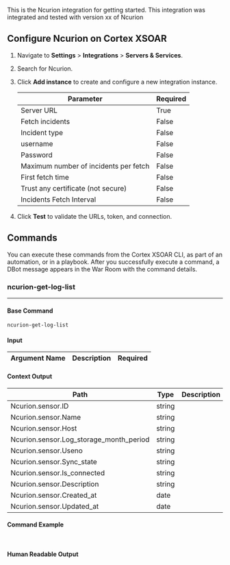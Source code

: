 This is the Ncurion integration for getting started.
This integration was integrated and tested with version xx of Ncurion

## Configure Ncurion on Cortex XSOAR

1. Navigate to **Settings** > **Integrations** > **Servers & Services**.
2. Search for Ncurion.
3. Click **Add instance** to create and configure a new integration instance.

    | **Parameter** | **Required** |
    | --- | --- |
    | Server URL  | True |
    | Fetch incidents | False |
    | Incident type | False |
    | username | False |
    | Password | False |
    | Maximum number of incidents per fetch | False |
    | First fetch time | False |
    | Trust any certificate (not secure) | False |
    | Incidents Fetch Interval | False |

4. Click **Test** to validate the URLs, token, and connection.
## Commands
You can execute these commands from the Cortex XSOAR CLI, as part of an automation, or in a playbook.
After you successfully execute a command, a DBot message appears in the War Room with the command details.
### ncurion-get-log-list
***
 


#### Base Command

`ncurion-get-log-list`
#### Input

| **Argument Name** | **Description** | **Required** |
| --- | --- | --- |


#### Context Output

| **Path** | **Type** | **Description** |
| --- | --- | --- |
| Ncurion.sensor.ID | string |  | 
| Ncurion.sensor.Name | string |  | 
| Ncurion.sensor.Host | string |  | 
| Ncurion.sensor.Log_storage_month_period | string |  | 
| Ncurion.sensor.Useno | string |  | 
| Ncurion.sensor.Sync_state | string |  | 
| Ncurion.sensor.Is_connected | string |  | 
| Ncurion.sensor.Description | string |  | 
| Ncurion.sensor.Created_at | date |  | 
| Ncurion.sensor.Updated_at | date |  | 


#### Command Example
``` ```

#### Human Readable Output


